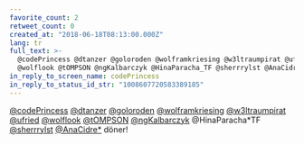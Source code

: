 ```yaml
---
favorite_count: 2
retweet_count: 0
created_at: "2018-06-18T08:13:00.000Z"
lang: tr
full_text: >-
  @codePrincess @dtanzer @goloroden @wolframkriesing @w3ltraumpirat @ufried
  @wolflook @tOMPSON @ngKalbarczyk @HinaParacha_TF @sherrrylst @AnaCidre_ döner!
in_reply_to_screen_name: codePrincess
in_reply_to_status_id_str: "1008607720583389185"
---
```


[@codePrincess](https://twitter.com/codePrincess)
[@dtanzer](https://twitter.com/dtanzer)
[@goloroden](https://twitter.com/goloroden)
[@wolframkriesing](https://twitter.com/wolframkriesing)
[@w3ltraumpirat](https://twitter.com/w3ltraumpirat)
[@ufried](https://twitter.com/ufried) [@wolflook](https://twitter.com/wolflook)
[@tOMPSON](https://twitter.com/tOMPSON)
[@ngKalbarczyk](https://twitter.com/ngKalbarczyk) @HinaParacha*TF
[@sherrrylst](https://twitter.com/sherrrylst)
[@AnaCidre*](https://twitter.com/AnaCidre_) döner!

